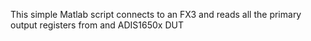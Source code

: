 This simple Matlab script connects to an FX3 and reads all the primary output registers from and ADIS1650x DUT
